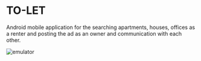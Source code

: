 # TO-LET
Android mobile application for the searching apartments, houses, offices as a renter and posting the ad as an owner and communication with each other.

![emulator](https://user-images.githubusercontent.com/26080779/46296873-2f6d8e80-c5bd-11e8-822d-cbfa7bae22dc.png)

